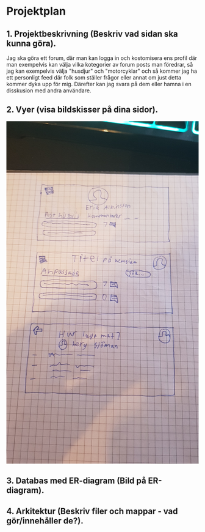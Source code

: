 # Projektplan

## 1. Projektbeskrivning (Beskriv vad sidan ska kunna göra).
Jag ska göra ett forum, där man kan logga in och kostomisera ens profil där man exempelvis kan välja vilka kotegorier av forum posts man föredrar, så jag kan exempelvis välja "husdjur" och "motorcyklar" och så kommer jag ha ett personligt feed där folk som ställer frågor eller annat om just detta kommer dyka upp för mig. Därefter kan jag svara på dem eller hamna i en disskusion med andra användare. 
## 2. Vyer (visa bildskisser på dina sidor).
![skiss](20210122_143833.jpg)
## 3. Databas med ER-diagram (Bild på ER-diagram).
## 4. Arkitektur (Beskriv filer och mappar - vad gör/innehåller de?).


